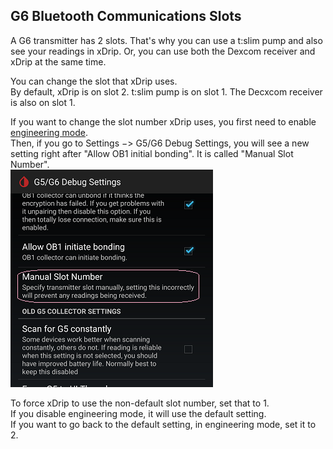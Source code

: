 ## G6 Bluetooth Communications Slots  
  
A G6 transmitter has 2 slots.  That's why you can use a t:slim pump and also see your readings in xDrip.  Or, you can use both the Dexcom receiver and xDrip at the same time.  

You can change the slot that xDrip uses.  
By default, xDrip is on slot 2.  t:slim pump is  on slot 1.  The Decxcom receiver is also on slot 1.  

If you want to change the slot number xDrip uses, you first need to enable [engineering mode](./Engineering-Mode.md).  
Then, if you go to Settings &#8722;> G5/G6 Debug Settings, you will see a new setting right after "Allow OB1 initial bonding".  It is called "Manual Slot Number".  
![](./images/manual_slot.png)  

To force xDrip to use the non-default slot number, set that to 1.  
If you disable engineering mode, it will use the default setting.  
If you want to go back to the default setting, in engineering mode, set it to 2.  
